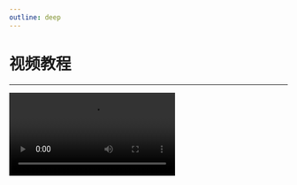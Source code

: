```yaml
---
outline: deep
---
```


# 视频教程
---
<video controls>
  <source src="./static/course.mp4" type="video/mp4">
  Your browser does not support the video tag.
</video>
